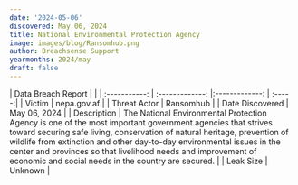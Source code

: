 ```yaml
---
date: '2024-05-06'
discovered: May 06, 2024
title: National Environmental Protection Agency
image: images/blog/Ransomhub.png
author: Breachsense Support
yearmonths: 2024/may
draft: false
---
```


| Data Breach Report           |              | 
| :-----------: | :-------------:     |:-------------:    | :-----:|
| Victim      | nepa.gov.af      | 
| Threat Actor      | Ransomhub      | 
| Date Discovered      | May 06, 2024      | 
| Description      | The National Environmental Protection Agency is one of the most important government agencies that strives toward securing safe living, conservation of natural heritage, prevention of wildlife from extinction and other day-to-day environmental issues in the center and provinces so that livelihood needs and improvement of economic and social needs in the country are secured.      | 
| Leak Size      | Unknown      | 

